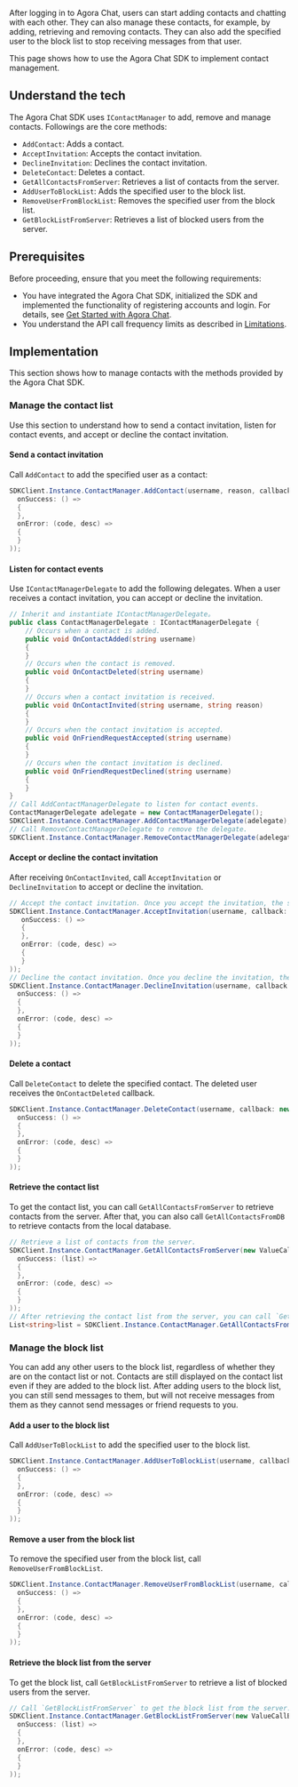 After logging in to Agora Chat, users can start adding contacts and chatting with each other. They can also manage these contacts, for example, by adding, retrieving and removing contacts. They can also add the specified user to the block list to stop receiving messages from that user.

This page shows how to use the Agora Chat SDK to implement contact management.

## Understand the tech

The Agora Chat SDK uses `IContactManager` to add, remove and manage contacts. Followings are the core methods:

- `AddContact`: Adds a contact.
- `AcceptInvitation`: Accepts the contact invitation.
- `DeclineInvitation`: Declines the contact invitation.
- `DeleteContact`: Deletes a contact.
- `GetAllContactsFromServer`: Retrieves a list of contacts from the server.
- `AddUserToBlockList`: Adds the specified user to the block list.
- `RemoveUserFromBlockList`: Removes the specified user from the block list.
- `GetBlockListFromServer`: Retrieves a list of blocked users from the server.

## Prerequisites

Before proceeding, ensure that you meet the following requirements:

- You have integrated the Agora Chat SDK, initialized the SDK and implemented the functionality of registering accounts and login. For details, see [Get Started with Agora Chat](./agora_chat_get_started_unity?platform=Unity).
- You understand the API call frequency limits as described in [Limitations](./agora_chat_limitation?platform=Unity).

## Implementation

This section shows how to manage contacts with the methods provided by the Agora Chat SDK.

### Manage the contact list

Use this section to understand how to send a contact invitation, listen for contact events, and accept or decline the contact invitation.

#### Send a contact invitation

Call `AddContact` to add the specified user as a contact:

```C#
SDKClient.Instance.ContactManager.AddContact(username, reason, callback: new CallBack(
  onSuccess: () =>
  {
  },
  onError: (code, desc) =>
  {
  }
));
```

#### Listen for contact events

Use `IContactManagerDelegate` to add the following delegates. When a user receives a contact invitation, you can accept or decline the invitation. 

```C#
// Inherit and instantiate IContactManagerDelegate。
public class ContactManagerDelegate : IContactManagerDelegate {
    // Occurs when a contact is added.
    public void OnContactAdded(string username)
    {
    }
    // Occurs when the contact is removed.
    public void OnContactDeleted(string username)
    {
    }
    // Occurs when a contact invitation is received.
    public void OnContactInvited(string username, string reason)
    {
    }
    // Occurs when the contact invitation is accepted.
    public void OnFriendRequestAccepted(string username)
    {
    }
    // Occurs when the contact invitation is declined.
    public void OnFriendRequestDeclined(string username)
    {
    }
}
// Call AddContactManagerDelegate to listen for contact events.
ContactManagerDelegate adelegate = new ContactManagerDelegate();
SDKClient.Instance.ContactManager.AddContactManagerDelegate(adelegate);
// Call RemoveContactManagerDelegate to remove the delegate.
SDKClient.Instance.ContactManager.RemoveContactManagerDelegate(adelegate);
```

#### Accept or decline the contact invitation

After receiving `OnContactInvited`, call `AcceptInvitation` or `DeclineInvitation` to accept or decline the invitation.

```C#
// Accept the contact invitation. Once you accept the invitation, the sender receives the OnFriendRequestAccepted callback.
SDKClient.Instance.ContactManager.AcceptInvitation(username, callback: new CallBack(
   onSuccess: () =>
   {        
   },
   onError: (code, desc) =>
   {
   }
));
// Decline the contact invitation. Once you decline the invitation, the sender receives the OnFriendRequestDeclined callback.
SDKClient.Instance.ContactManager.DeclineInvitation(username, callback: new CallBack(
  onSuccess: () =>
  {
  },
  onError: (code, desc) =>
  {
  }
));
```

#### Delete a contact

Call `DeleteContact` to delete the specified contact. The deleted user receives the `OnContactDeleted` callback.

```C#
SDKClient.Instance.ContactManager.DeleteContact(username, callback: new CallBack(
  onSuccess: () =>
  {
  },
  onError: (code, desc) =>
  {
  }
));
```

#### Retrieve the contact list

To get the contact list, you can call `GetAllContactsFromServer` to retrieve contacts from the server. After that, you can also call `GetAllContactsFromDB` to retrieve contacts from the local database.

```C#
// Retrieve a list of contacts from the server.
SDKClient.Instance.ContactManager.GetAllContactsFromServer(new ValueCallBack<List<string>>(
  onSuccess: (list) =>
  {
  },
  onError: (code, desc) =>
  {
  }
));
// After retrieving the contact list from the server, you can call `GetAllContactsFromDB` to get the list of contacts from the local database.
List<string>list = SDKClient.Instance.ContactManager.GetAllContactsFromDB();
```

### Manage the block list

You can add any other users to the block list, regardless of whether they are on the contact list or not. Contacts are still displayed on the contact list even if they are added to the block list. After adding users to the block list,  you can still send messages to them, but will not receive messages from them as they cannot send messages or friend requests to you.

#### Add a user to the block list

Call `AddUserToBlockList` to add the specified user to the block list.

```C#
SDKClient.Instance.ContactManager.AddUserToBlockList(username, callback: new CallBack(
  onSuccess: () =>
  {
  },
  onError: (code, desc) =>
  {
  }
));
```

#### Remove a user from the block list

To remove the specified user from the block list, call `RemoveUserFromBlockList`.

```C#
SDKClient.Instance.ContactManager.RemoveUserFromBlockList(username, callback: new CallBack(
  onSuccess: () =>
  {
  },
  onError: (code, desc) =>
  {
  }
));
```

#### Retrieve the block list from the server

To get the block list, call `GetBlockListFromServer` to retrieve a list of blocked users from the server. 

```C#
// Call `GetBlockListFromServer` to get the block list from the server.
SDKClient.Instance.ContactManager.GetBlockListFromServer(new ValueCallBack<List<string>>(
  onSuccess: (list) =>
  {
  },
  onError: (code, desc) =>
  {
  }
));
```
